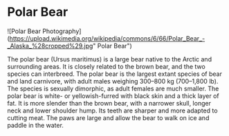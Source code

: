 # Polar Bear

![Polar Bear Photography](https://upload.wikimedia.org/wikipedia/commons/6/66/Polar_Bear_-_Alaska_%28cropped%29.jpg" Polar Bear")

The polar bear (Ursus maritimus) is a large bear native to the Arctic and surrounding areas. It is closely related to the brown bear, and the two species can interbreed. The polar bear is the largest extant species of bear and land carnivore, with adult males weighing 300–800 kg (700–1,800 lb). The species is sexually dimorphic, as adult females are much smaller. The polar bear is white- or yellowish-furred with black skin and a thick layer of fat. It is more slender than the brown bear, with a narrower skull, longer neck and lower shoulder hump. Its teeth are sharper and more adapted to cutting meat. The paws are large and allow the bear to walk on ice and paddle in the water.
